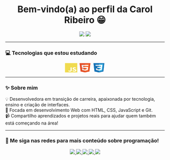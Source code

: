 <h1 align="center">Bem-vindo(a) ao perfil da Carol Ribeiro 😁</h1>

<p align="center">
  <img height="180em" src="https://github-readme-stats.vercel.app/api?username=CarolRibeiro-S&show_icons=true&theme=tokyonight&include_all_commits=true&count_private=true"/>
  <img height="180em" src="https://github-readme-stats.vercel.app/api/top-langs/?username=CarolRibeiro-S&layout=compact&langs_count=6&theme=tokyonight"/>
</p>

---

### 💻 Tecnologias que estou estudando

<p align="center">
  <img align="center" alt="JavaScript logo" height="30" width="40" src="https://raw.githubusercontent.com/devicons/devicon/master/icons/javascript/javascript-plain.svg">
  <img align="center" alt="HTML5 logo" height="30" width="40" src="https://raw.githubusercontent.com/devicons/devicon/master/icons/html5/html5-original.svg">
  <img align="center" alt="CSS3 logo" height="30" width="40" src="https://raw.githubusercontent.com/devicons/devicon/master/icons/css3/css3-original.svg">
</p>

---

### ✨ Sobre mim

💡 Desenvolvedora em transição de carreira, apaixonada por tecnologia, ensino e criação de interfaces.  
🎯 Focada em desenvolvimento Web com HTML, CSS, JavaScript e Git.  
📹 Compartilho aprendizados e projetos reais para ajudar quem também está começando na área!

---

### 📲 Me siga nas redes para mais conteúdo sobre programação!

<p align="center">
  <a href="https://www.youtube.com/@carolribeirocodara" target="_blank">
    <img src="https://img.shields.io/badge/YouTube-FF0000?style=for-the-badge&logo=youtube&logoColor=white">
  </a>
  <a href="https://instagram.com/carol.ribeiro.ss" target="_blank">
    <img src="https://img.shields.io/badge/Instagram-E4405F?style=for-the-badge&logo=instagram&logoColor=white">
  </a>
  <a href="https://discord.gg/MxXnAWnw" target="_blank">
    <img src="https://img.shields.io/badge/Discord-5865F2?style=for-the-badge&logo=discord&logoColor=white">
  </a>
  <a href="mailto:anacarolina.ribeiro.s@gmail.com" target="_blank">
    <img src="https://img.shields.io/badge/Gmail-D93025?style=for-the-badge&logo=gmail&logoColor=white">
  </a>
  <a href="https://www.linkedin.com/in/carol-ribeiro-s" target="_blank">
    <img src="https://img.shields.io/badge/LinkedIn-0077B5?style=for-the-badge&logo=linkedin&logoColor=white">
  </a>
</p>

